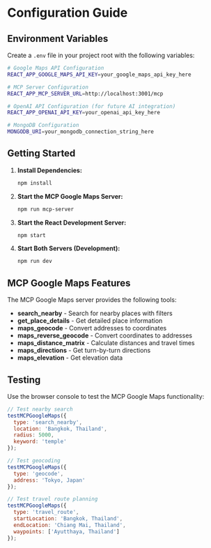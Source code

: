 # Configuration Guide

## Environment Variables

Create a `.env` file in your project root with the following variables:

```bash
# Google Maps API Configuration
REACT_APP_GOOGLE_MAPS_API_KEY=your_google_maps_api_key_here

# MCP Server Configuration
REACT_APP_MCP_SERVER_URL=http://localhost:3001/mcp

# OpenAI API Configuration (for future AI integration)
REACT_APP_OPENAI_API_KEY=your_openai_api_key_here

# MongoDB Configuration
MONGODB_URI=your_mongodb_connection_string_here
```

## Getting Started

1. **Install Dependencies:**
   ```bash
   npm install
   ```

2. **Start the MCP Google Maps Server:**
   ```bash
   npm run mcp-server
   ```

3. **Start the React Development Server:**
   ```bash
   npm start
   ```

4. **Start Both Servers (Development):**
   ```bash
   npm run dev
   ```

## MCP Google Maps Features

The MCP Google Maps server provides the following tools:

- **search_nearby** - Search for nearby places with filters
- **get_place_details** - Get detailed place information
- **maps_geocode** - Convert addresses to coordinates
- **maps_reverse_geocode** - Convert coordinates to addresses
- **maps_distance_matrix** - Calculate distances and travel times
- **maps_directions** - Get turn-by-turn directions
- **maps_elevation** - Get elevation data

## Testing

Use the browser console to test the MCP Google Maps functionality:

```javascript
// Test nearby search
testMCPGoogleMaps({
  type: 'search_nearby',
  location: 'Bangkok, Thailand',
  radius: 5000,
  keyword: 'temple'
});

// Test geocoding
testMCPGoogleMaps({
  type: 'geocode',
  address: 'Tokyo, Japan'
});

// Test travel route planning
testMCPGoogleMaps({
  type: 'travel_route',
  startLocation: 'Bangkok, Thailand',
  endLocation: 'Chiang Mai, Thailand',
  waypoints: ['Ayutthaya, Thailand']
});
```
